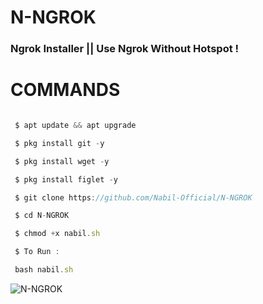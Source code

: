 

# N-NGROK

### Ngrok Installer || Use Ngrok Without Hotspot !



# COMMANDS



```javascript

 $ apt update && apt upgrade

 $ pkg install git -y

 $ pkg install wget -y

 $ pkg install figlet -y

 $ git clone https://github.com/Nabil-Official/N-NGROK

 $ cd N-NGROK

 $ chmod +x nabil.sh

 $ To Run :

 bash nabil.sh 

```

![N-NGROK](https://k.top4top.io/p_18437297l0.png)

